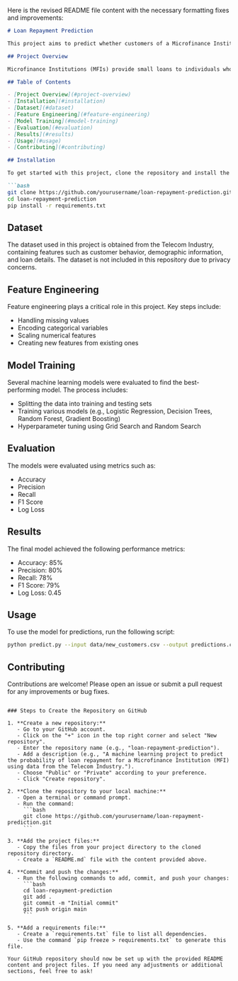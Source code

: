 Here is the revised README file content with the necessary formatting fixes and improvements:

```markdown
# Loan Repayment Prediction

This project aims to predict whether customers of a Microfinance Institution (MFI) will repay their loans within 5 days. The prediction model uses data provided by a Telecom Industry, focusing on customer behavior and other relevant features.

## Project Overview

Microfinance Institutions (MFIs) provide small loans to individuals who do not have access to traditional banking services. Predicting loan repayment behavior is crucial for MFIs to manage risk and ensure financial sustainability. By leveraging data science and machine learning techniques, this project aims to build a robust model to predict loan repayment probabilities.

## Table of Contents

- [Project Overview](#project-overview)
- [Installation](#installation)
- [Dataset](#dataset)
- [Feature Engineering](#feature-engineering)
- [Model Training](#model-training)
- [Evaluation](#evaluation)
- [Results](#results)
- [Usage](#usage)
- [Contributing](#contributing)

## Installation

To get started with this project, clone the repository and install the required dependencies:

```bash
git clone https://github.com/yourusername/loan-repayment-prediction.git
cd loan-repayment-prediction
pip install -r requirements.txt
```

## Dataset

The dataset used in this project is obtained from the Telecom Industry, containing features such as customer behavior, demographic information, and loan details. The dataset is not included in this repository due to privacy concerns.

## Feature Engineering

Feature engineering plays a critical role in this project. Key steps include:

- Handling missing values
- Encoding categorical variables
- Scaling numerical features
- Creating new features from existing ones

## Model Training

Several machine learning models were evaluated to find the best-performing model. The process includes:

- Splitting the data into training and testing sets
- Training various models (e.g., Logistic Regression, Decision Trees, Random Forest, Gradient Boosting)
- Hyperparameter tuning using Grid Search and Random Search

## Evaluation

The models were evaluated using metrics such as:

- Accuracy
- Precision
- Recall
- F1 Score
- Log Loss

## Results

The final model achieved the following performance metrics:

- Accuracy: 85%
- Precision: 80%
- Recall: 78%
- F1 Score: 79%
- Log Loss: 0.45

## Usage

To use the model for predictions, run the following script:

```bash
python predict.py --input data/new_customers.csv --output predictions.csv
```

## Contributing

Contributions are welcome! Please open an issue or submit a pull request for any improvements or bug fixes.
```

### Steps to Create the Repository on GitHub

1. **Create a new repository:**
   - Go to your GitHub account.
   - Click on the "+" icon in the top right corner and select "New repository".
   - Enter the repository name (e.g., "loan-repayment-prediction").
   - Add a description (e.g., "A machine learning project to predict the probability of loan repayment for a Microfinance Institution (MFI) using data from the Telecom Industry.").
   - Choose "Public" or "Private" according to your preference.
   - Click "Create repository".

2. **Clone the repository to your local machine:**
   - Open a terminal or command prompt.
   - Run the command:
     ```bash
     git clone https://github.com/yourusername/loan-repayment-prediction.git
     ```

3. **Add the project files:**
   - Copy the files from your project directory to the cloned repository directory.
   - Create a `README.md` file with the content provided above.

4. **Commit and push the changes:**
   - Run the following commands to add, commit, and push your changes:
     ```bash
     cd loan-repayment-prediction
     git add .
     git commit -m "Initial commit"
     git push origin main
     ```

5. **Add a requirements file:**
   - Create a `requirements.txt` file to list all dependencies.
   - Use the command `pip freeze > requirements.txt` to generate this file.

Your GitHub repository should now be set up with the provided README content and project files. If you need any adjustments or additional sections, feel free to ask!
